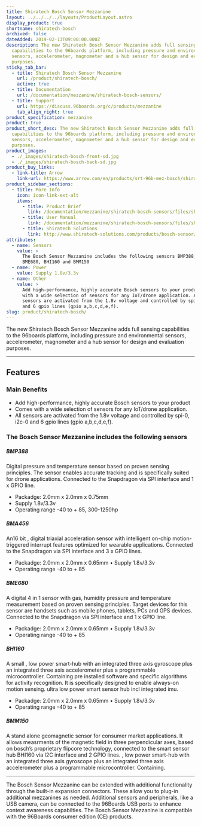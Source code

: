 ```yaml
---
title: Shiratech Bosch Sensor Mezzanine
layout: ../../../../layouts/ProductLayout.astro
display_product: true
shortname: shiratech-bosch
archived: false
dateAdded: 2019-02-13T09:00:00.000Z
description: The new Shiratech Bosch Sensor Mezzanine adds full sensing
  capabilities to the 96boards platform, including pressure and environmental
  sensors, accelerometer, magnometer and a hub sensor for design and evaluation
  purposes.
sticky_tab_bar:
  - title: Shiratech Bosch Sensor Mezzanine
    url: /product/shiratech-bosch/
    active: true
  - title: Documentation
    url: /documentation/mezzanine/shiratech-bosch-sensors/
  - title: Support
    url: https://discuss.96boards.org/c/products/mezzanine
    tab_align_right: true
product_specification: mezzanine
product: true
product_short_desc: The new Shiratech Bosch Sensor Mezzanine adds full sensing
  capabilities to the 96boards platform, including pressure and environmental
  sensors, accelerometer, magnometer and a hub sensor for design and evaluation
  purposes.
product_images:
  - ./_images/shiratech-bosch-front-sd.jpg
  - ./_images/shiratech-bosch-back-sd.jpg
product_buy_links:
  - link-title: Arrow
    link-url: https://www.arrow.com/en/products/srt-96b-mez-bosch/shiratech
product_sidebar_sections:
  - title: More Info
    icon: icon-link-ext-alt
    items:
      - title: Product Brief
        link: /documentation/mezzanine/shiratech-bosch-sensors/files/shiratech-bosch-sensors-quick-start.pdf
      - title: User Manual
        link: /documentation/mezzanine/shiratech-bosch-sensors/files/shiratech-bosch-sensors-user-manual.pdf
      - title: Shiratech Solutions
        link: http://www.shiratech-solutions.com/products/bosch-sensor/
attributes:
  - name: Sensors
    value: >
      The Bosch Sensor Mezzanine includes the following sensors BMP388, BMA456,
      BME680, BHI160 and BMM150
  - name: Power
    value: Supply 1.8v/3.3v
  - name: Other
    value: >
      Add high-performance, highly accurate Bosch sensors to your product Comes
      with a wide selection of sensors for any IoT/drone application. All
      sensors are activated from the 1.8v voltage and controlled by spi-0, i2c-0
      and 6 gpio lines (gpio a,b,c,d,e,f).
slug: product/shiratech-bosch/
---
```

The new Shiratech Bosch Sensor Mezzanine adds full sensing capabilities to the 96boards platform, including pressure and environmental sensors, accelerometer, magnometer and a hub sensor for design and evaluation purposes.

***

## Features

### Main Benefits

- Add high-performance, highly accurate Bosch sensors to your product
- Comes with a wide selection of sensors for any IoT/drone application.
- All sensors are activated from the 1.8v voltage and controlled by spi-0, i2c-0 and 6 gpio lines (gpio a,b,c,d,e,f).

### The Bosch Sensor Mezzanine includes the following sensors

##### BMP388

Digital pressure and temperature sensor based on proven sensing principles. The sensor enables accurate tracking and is specifically suited for drone applications. Connected to the Snapdragon via SPI interface and 1 x GPIO line.

- Packadge: 2.0mm x 2.0mm x 0.75mm
- Supply 1.8v/3.3v
- Operating range -40 to + 85, 300-1250hp

##### BMA456

An16 bit , digital triaxial acceleration sensor with intelligent on-chip motion-triggered interrupt features optimized for wearable applications. Connected to the Snapdragon via SPI interface and 3 x GPIO lines.

- Packadge: 2.0mm x 2.0mm x 0.65mm • Supply 1.8v/3.3v
- Operating range -40 to + 85

##### BME680

A digital 4 in 1 sensor with gas, humidity pressure and temperature measurement based on proven sensing principles. Target devices for this sensor are handsets such as mobile phones, tablets, PCs and GPS devices. Connected to the Snapdragon via SPI interface and 1 x GPIO line.

- Packadge: 2.0mm x 2.0mm x 0.65mm • Supply 1.8v/3.3v
- Operating range -40 to + 85

##### BHI160

A small , low power smart-hub with an integrated three axis gyroscope plus an integrated three axis accelerometer plus a programmable microcontroller. Containing pre installed software and specific algorithms for activity recognition. It is specifically designed to enable always-on motion sensing. ultra low power smart sensor hub incl integrated imu.

- Packadge: 2.0mm x 2.0mm x 0.65mm • Supply 1.8v/3.3v
- Operating range -40 to + 85

##### BMM150

A stand alone geomagnetic sensor for consumer market applications. It allows measrments of the magnetic field in three perpendicular axes, based on bosch’s proprietary flipcore technology, connected to the smart sensor hub BHI160 via I2C interface and 2 GPIO lines. , low power smart-hub with an integrated three axis gyroscope plus an integrated three axis accelerometer plus a programmable microcontroller. Containing.

***

The Bosch Sensor Mezzanine can be extended with additional functionality through the built-in expansion connectors. These allow you to plug-in additional mezzanines as needed. Additional sensors and peripherals, like a USB camera,
can be connected to the 96Boards USB ports to enhance context awareness capabilties. The Bosch Sensor Mezzanine is compatible with the 96Boards consumer edition (CE) products.
